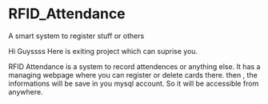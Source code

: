 # RFID_Attendance
A smart system to register stuff or others

Hi Guyssss
Here is exiting project which can suprise you.

RFID Attendance is a system to record attendences or anything else.
It has a managing webpage where you can register or delete cards there. then , 
the informations will be save in you mysql account.
So it will be accessible from anywhere.
